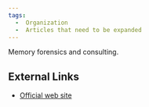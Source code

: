 ```yaml
---
tags:
  -  Organization
  -  Articles that need to be expanded 
---
```

Memory forensics and consulting.

## External Links

- [Official web site](https://code.google.com/p/volatility/)

